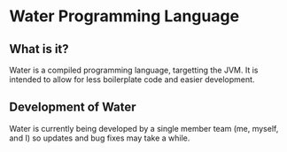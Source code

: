 # Water Programming Language

## What is it?

Water is a compiled programming language, targetting the JVM. It is intended to allow for less boilerplate code and easier development.


## Development of Water
Water is currently being developed by a single member team (me, myself, and I) so updates and bug fixes may take a while.
